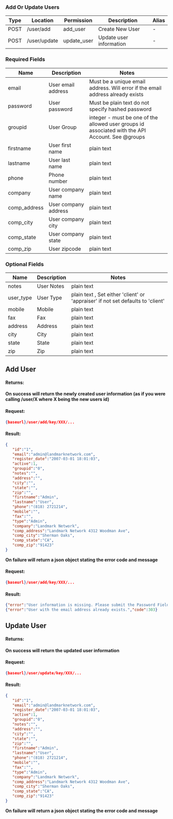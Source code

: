 ### Add Or Update Users

|Type|Location|Permission|Description|Alias|
|--- |--- |--- |--- |--- |
|POST|/user/add|add_user|Create New User|-|
|POST|/user/update|update_user|Update user information|-|

### Required Fields

|Name|Description|Notes|
|--- |--- |--- |
|email|User email address|Must be a unique email address. Will error if the email address already exists|
|password|User password|Must be plain text do not specify hashed password|
|groupid|User Group|integer - must be one of the allowed user groups id associated with the API Account. See @groups|
|firstname|User first name|plain text|
|lastname|User last name|plain text|
|phone|Phone number|plain text|
|company|User company name|plain text|
|comp_address|User company address|plain text|
|comp_city|User company city|plain text|
|comp_state|User company state|plain text|
|comp_zip|User zipcode|plain text|


### Optional Fields

|Name|Description|Notes|
|--- |--- |--- |
|notes|User Notes|plain text|
|user_type|User Type|plain text , Set either 'client' or 'appraiser' if not set defaults to 'client'|
|mobile|Mobile|plain text|
|fax|Fax|plain text|
|address|Address|plain text|
|city|City|plain text|
|state|State|plain text|
|zip|Zip|plain text|


## Add User

#### Returns:

<strong>On success will return the newly created user information (as if you were calling /user/X where X being the new users id)</strong>

#### Request:

```json
{baseurl}/user/add/key/XXX/...
```

#### Result:

```json
{
   "id":"1",
   "email":"admin@landmarknetwork.com",
   "register_date":"2007-03-01 18:01:03",
   "active":1,
   "groupid":"0",
   "notes":"",
   "address":"",
   "city":"",
   "state":"",
   "zip":"",
   "firstname":"Admin",
   "lastname":"User",
   "phone":"(818) 2721214",
   "mobile":"",
   "fax":"",
   "type":"Admin",
   "company":"Landmark Network",
   "comp_address":"Landmark Network 4312 Woodman Ave",
   "comp_city":"Sherman Oaks",
   "comp_state":"CA",
   "comp_zip":"91423"
}
```

<strong>On failure will return a json object stating the error code and message</strong>

#### Request:

```json
{baseurl}/user/add/key/XXX/...
```

#### Result:

```json
{"error":"User information is missing. Please submit the Password Field.","code":302}
{"error":"User with the email address already exists.","code":303}
```

## Update User

#### Returns:

<strong>On success will return the updated user information</strong>

#### Request:

```json
{baseurl}/user/update/key/XXX/...
```

#### Result:

```json
{
   "id":"1",
   "email":"admin@landmarknetwork.com",
   "register_date":"2007-03-01 18:01:03",
   "active":1,
   "groupid":"0",
   "notes":"",
   "address":"",
   "city":"",
   "state":"",
   "zip":"",
   "firstname":"Admin",
   "lastname":"User",
   "phone":"(818) 2721214",
   "mobile":"",
   "fax":"",
   "type":"Admin",
   "company":"Landmark Network",
   "comp_address":"Landmark Network 4312 Woodman Ave",
   "comp_city":"Sherman Oaks",
   "comp_state":"CA",
   "comp_zip":"91423"
}
```

<strong>On failure will return a json object stating the error code and message</strong>
